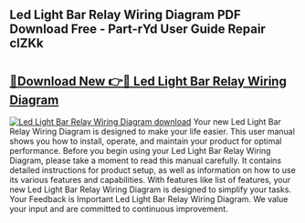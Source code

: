 ## Led Light Bar Relay Wiring Diagram PDF Download Free - Part-rYd User Guide Repair clZKk

# <h2><a href="http://dfttmh.blite.top/?on=Led+Light+Bar+Relay+Wiring+Diagram">🔗Download New 👉🔴 Led Light Bar Relay Wiring Diagram</a></h2>

[![Led Light Bar Relay Wiring Diagram download](https://i.imgur.com/lujVjoI.png)](http://dfttmh.blite.top/?on=Led+Light+Bar+Relay+Wiring+Diagram)
Your new Led Light Bar Relay Wiring Diagram is designed to make your life easier. This user manual shows you how to install, operate, and maintain your product for optimal performance. Before you begin using your Led Light Bar Relay Wiring Diagram, please take a moment to read this manual carefully. It contains detailed instructions for product setup, as well as information on how to use its various features and capabilities. With features like list of features, your new Led Light Bar Relay Wiring Diagram is designed to simplify your tasks. Your Feedback is Important Led Light Bar Relay Wiring Diagram. We value your input and are committed to continuous improvement.
